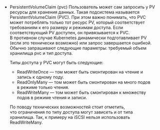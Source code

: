 
- PersistentVolumeClaim (pvc)
    Пользователь может сам запросить у PV ресурсы для хранения данных. Такая подсистема называется PersistentVolumeClaim (PVC). При этом важно понимать, что PVC может потреблять только тот ресурс PV, который соответствует требованиям к его размеру и режимам доступа. Если соответствующий PV доступен, он привязывается к PVC. В противном случае Kubernetes динамически подготавливает PV (если это технически возможно) или запрос завершается ошибкой. Обычно запрашивают следующие параметры: требуемый объем хранилища pvc и тип доступа.
    
    Типы доступа у PVC могут быть следующие:
    - ReadWriteOnce — том может быть смонтирован на чтение и запись к одному поду.
    - ReadOnlyMany — том может быть смонтирован на много подов в режиме только чтения.
    - ReadWriteMany — том может быть смонтирован к множеству подов в режиме чтения и записи.
    
    По поводу технических возможностей стоит отметить, что ограничения по типу доступа могут зависеть и от типа хранилища. Так, к примеру на iSCSI нельзя использовать ReadWriteMany.